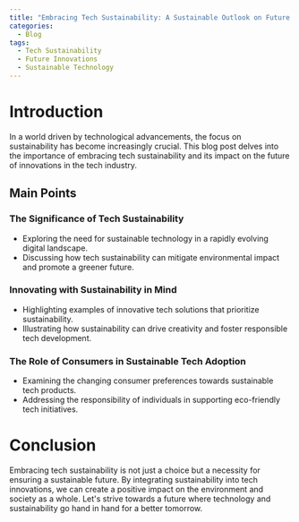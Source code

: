 ```yaml
---
title: "Embracing Tech Sustainability: A Sustainable Outlook on Future Innovations"
categories:
  - Blog
tags:
  - Tech Sustainability
  - Future Innovations
  - Sustainable Technology
---
```


# Introduction
In a world driven by technological advancements, the focus on sustainability has become increasingly crucial. This blog post delves into the importance of embracing tech sustainability and its impact on the future of innovations in the tech industry.

## Main Points
### The Significance of Tech Sustainability
- Exploring the need for sustainable technology in a rapidly evolving digital landscape.
- Discussing how tech sustainability can mitigate environmental impact and promote a greener future.

### Innovating with Sustainability in Mind
- Highlighting examples of innovative tech solutions that prioritize sustainability.
- Illustrating how sustainability can drive creativity and foster responsible tech development.

### The Role of Consumers in Sustainable Tech Adoption
- Examining the changing consumer preferences towards sustainable tech products.
- Addressing the responsibility of individuals in supporting eco-friendly tech initiatives.

# Conclusion
Embracing tech sustainability is not just a choice but a necessity for ensuring a sustainable future. By integrating sustainability into tech innovations, we can create a positive impact on the environment and society as a whole. Let's strive towards a future where technology and sustainability go hand in hand for a better tomorrow.